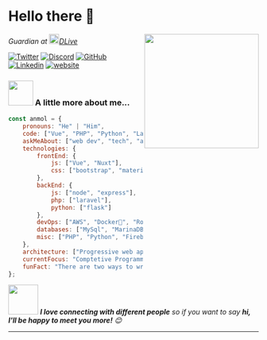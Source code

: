 # Hello there 👋
<img align='right' src="https://cdn.berksmbl.com/file/berksmbl/daftpunktocat-guy.gif" width="230">
<p><em>Guardian at <a href="https://dlive.tv"> <img src="https://dlive.tv/favicon.ico" width="20">DLive</a> 
</em></p>

[![Twitter](https://img.shields.io/twitter/follow/berksmbl?label=BerkSMBL)](https://twitter.com/BerkSMBL)
[![Discord](https://img.shields.io/discord/463209936760078356?label=Discord&logo=discord&style=social)](https://discord.gg/7vy7QY9)
[![GitHub](https://img.shields.io/github/followers/berksmbl?label=BerkSMBL&style=social)](https://github.com/BerkSMBL)
[![Linkedin](https://img.shields.io/badge/-BerkSMBL-blue?style=flat-square&logo=Linkedin&logoColor=white&link=https://www.linkedin.com/in/berksmbl/)](https://linkedin.com/in/berksmbl/)
[![website](https://img.shields.io/badge/Website-46a2f1.svg?&style=flat-square&logo=Google-Chrome&logoColor=white&link=https://berksmbl.com/)](https://berksmbl.com/)

### <img src="https://media.giphy.com/media/VgCDAzcKvsR6OM0uWg/giphy.gif" width="50"> A little more about me...  

```javascript
const anmol = {
    pronouns: "He" | "Him",
    code: ["Vue", "PHP", "Python", "Laravel""],
    askMeAbout: ["web dev", "tech", "app dev", "photography"],
    technologies: {
        frontEnd: {
            js: ["Vue", "Nuxt"],
            css: ["bootstrap", "materialize", "vuetify"]
        },
        backEnd: {
            js: ["node", "express"],
            php: ["laravel"],
            python: ["flask"]
        },
        devOps: ["AWS", "Docker🐳", "Route53", "Nginx"],
        databases: ["MySql", "MarinaDB", "sqlite", "mongo"],
        misc: ["PHP", "Python", "Firebase", "Socket.IO"]
    },
    architecture: ["Progressive web applications", "Single page applications"],
    currentFocus: "Comptetive Programming using Larevel",
    funFact: "There are two ways to write error-free programs; only the third one works"
};
```

<img src="https://media.giphy.com/media/LnQjpWaON8nhr21vNW/giphy.gif" width="60"> <em><b>I love connecting with different people</b> so if you want to say <b>hi, I'll be happy to meet you more!</b> 😊</em>

---
